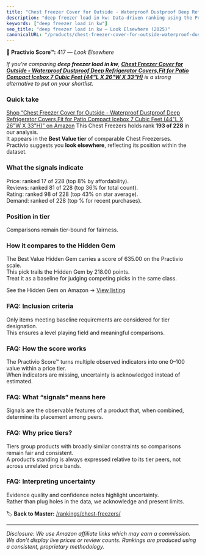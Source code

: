 ```yaml
---
title: "Chest Freezer Cover for Outside - Waterproof Dustproof Deep Refrigerator Covers,Fit for Patio Compact Icebox 7 Cubic Feet (44\"L X 26\"W X 33\"H)"
description: "deep freezer load in kw: Data-driven ranking using the Practivio Score™. Positioned by quality, value, demand, findability, momentum."
keywords: ["deep freezer load in kw"]
seo_title: "deep freezer load in kw — Look Elsewhere (2025)"
canonicalURL: "/products/chest-freezer-cover-for-outside-waterproof-dustproof-deep-refrigerator-coversfit-for-patio-compact-icebox-7-cubic-feet-44l-x-26w-x-33h-B0CX8ZCP88/"
---
```


**🚫 Practivio Score™:** 417 — _Look Elsewhere_


*If you're comparing **deep freezer load in kw**, **[Chest Freezer Cover for Outside - Waterproof Dustproof Deep Refrigerator Covers,Fit for Patio Compact Icebox 7 Cubic Feet (44"L X 26"W X 33"H)](https://www.amazon.com/dp/B0CX8ZCP88?tag=practivio-20)** is a strong alternative to put on your shortlist.*
### Quick take
[Shop “Chest Freezer Cover for Outside - Waterproof Dustproof Deep Refrigerator Covers,Fit for Patio Compact Icebox 7 Cubic Feet (44"L X 26"W X 33"H)” on Amazon](https://www.amazon.com/dp/B0CX8ZCP88?tag=practivio-20)
This Chest Freezers holds rank **193 of 228** in our analysis.  
It appears in the **Best Value tier** of comparable Chest Freezerses.  
Practivio suggests you **look elsewhere**, reflecting its position within the dataset.

### What the signals indicate
Price: ranked 17 of 228 (top 8% by affordability).  
Reviews: ranked 81 of 228 (top 36% for total count).  
Rating: ranked 98 of 228 (top 43% on star average).  
Demand: ranked  of 228 (top % for recent purchases).

### Position in tier
Comparisons remain tier-bound for fairness.

### How it compares to the Hidden Gem
The Best Value Hidden Gem carries a score of 635.00 on the Practivio scale.  
This pick trails the Hidden Gem by 218.00 points.  
Treat it as a baseline for judging competing picks in the same class.  

See the Hidden Gem on Amazon → [View listing](https://www.amazon.com/dp/B07H463Q6Y?tag=practivio-20)

### FAQ: Inclusion criteria
Only items meeting baseline requirements are considered for tier designation.  
This ensures a level playing field and meaningful comparisons.

### FAQ: How the score works
The Practivio Score™ turns multiple observed indicators into one 0–100 value within a price tier.  
When indicators are missing, uncertainty is acknowledged instead of estimated.

### FAQ: What “signals” means here
Signals are the observable features of a product that, when combined, determine its placement among peers.

### FAQ: Why price tiers?
Tiers group products with broadly similar constraints so comparisons remain fair and consistent.  
A product’s standing is always expressed relative to its tier peers, not across unrelated price bands.

### FAQ: Interpreting uncertainty
Evidence quality and confidence notes highlight uncertainty.  
Rather than plug holes in the data, we acknowledge and present limits.


🏷️ **Back to Master:** [/rankings/chest-freezers/](/rankings/chest-freezers/)

---
_Disclosure: We use Amazon affiliate links which may earn a commission. We don’t display live prices or review counts. Rankings are produced using a consistent, proprietary methodology._

